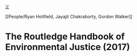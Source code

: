 [🇿](zotero://select/groups/5372906/items/56JZKGZV)

[[People/Ryan Holifield, Jayajit Chakraborty, Gordon Walker]] 
# The Routledge Handbook of Environmental Justice (2017)

